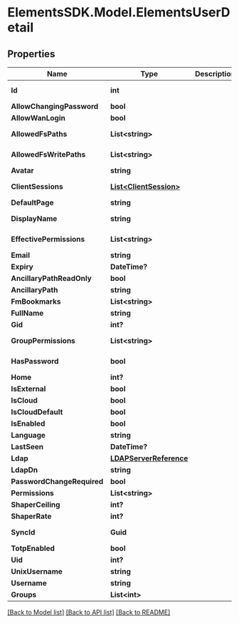 # ElementsSDK.Model.ElementsUserDetail

## Properties

Name | Type | Description | Notes
------------ | ------------- | ------------- | -------------
**Id** | **int** |  | [optional] [readonly] 
**AllowChangingPassword** | **bool** |  | [optional] 
**AllowWanLogin** | **bool** |  | [optional] 
**AllowedFsPaths** | **List&lt;string&gt;** |  | [optional] [readonly] 
**AllowedFsWritePaths** | **List&lt;string&gt;** |  | [optional] [readonly] 
**Avatar** | **string** |  | [optional] 
**ClientSessions** | [**List&lt;ClientSession&gt;**](ClientSession.md) |  | [optional] [readonly] 
**DefaultPage** | **string** |  | [optional] 
**DisplayName** | **string** |  | [optional] [readonly] 
**EffectivePermissions** | **List&lt;string&gt;** |  | [optional] [readonly] 
**Email** | **string** |  | [optional] 
**Expiry** | **DateTime?** |  | [optional] 
**AncillaryPathReadOnly** | **bool** |  | [optional] 
**AncillaryPath** | **string** |  | [optional] 
**FmBookmarks** | **List&lt;string&gt;** |  | [optional] 
**FullName** | **string** |  | [optional] 
**Gid** | **int?** |  | [optional] 
**GroupPermissions** | **List&lt;string&gt;** |  | [optional] [readonly] 
**HasPassword** | **bool** |  | [optional] [readonly] 
**Home** | **int?** |  | [optional] 
**IsExternal** | **bool** |  | [optional] 
**IsCloud** | **bool** |  | [optional] 
**IsCloudDefault** | **bool** |  | [optional] 
**IsEnabled** | **bool** |  | [optional] 
**Language** | **string** |  | [optional] 
**LastSeen** | **DateTime?** |  | [optional] 
**Ldap** | [**LDAPServerReference**](LDAPServerReference.md) |  | [optional] 
**LdapDn** | **string** |  | [optional] 
**PasswordChangeRequired** | **bool** |  | [optional] 
**Permissions** | **List&lt;string&gt;** |  | 
**ShaperCeiling** | **int?** |  | [optional] 
**ShaperRate** | **int?** |  | [optional] 
**SyncId** | **Guid** |  | [optional] [readonly] 
**TotpEnabled** | **bool** |  | [optional] 
**Uid** | **int?** |  | [optional] 
**UnixUsername** | **string** |  | [optional] 
**Username** | **string** |  | 
**Groups** | **List&lt;int&gt;** |  | 

[[Back to Model list]](../#documentation-for-models) [[Back to API list]](../#documentation-for-api-endpoints) [[Back to README]](../)

